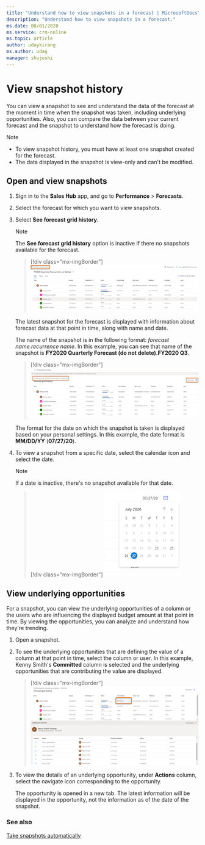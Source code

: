 ```yaml
---
title: "Understand how to view snapshots in a forecast | MicrosoftDocs"
description: "Understand how to view snapshots in a forecast."
ms.date: 08/01/2020
ms.service: crm-online
ms.topic: article
author: udaykirang
ms.author: udag
manager: shujoshi
---
```


# View snapshot history

<!-- Early access preview note will be added here -->

You can view a snapshot to see and understand the data of the forecast at the moment in time when the snapshot was taken, including underlying opportunities. Also, you can compare the data between your current forecast and the snapshot to understand how the forecast is doing.

>[!NOTE]
>-	To view snapshot history, you must have at least one snapshot created for the forecast.
>-	The data displayed in the snapshot is view-only and can't be modified.

## Open and view snapshots

1.	Sign in to the **Sales Hub** app, and go to **Performance** > **Forecasts**.

2.	Select the forecast for which you want to view snapshots.

3.	Select **See forecast grid history**. 

    >[!NOTE]
    >The **See forecast grid history** option is inactive if there no snapshots available for the forecast.

    > [!div class="mx-imgBorder"]
    > ![Select See forecast grid history](media/predictive-forecasting-snapshot-select-forecast-grid-history.png "Select See forecast grid history")

    The latest snapshot for the forecast is displayed with information about forecast data at that point in time, along with name and date.

    The name of the snapshot is in the following format: *forecast name.recurrence name*. In this example, you can see that name of the snapshot is **FY2020 Quarterly Forecast (do not delete).FY2020 Q3**.

    > [!div class="mx-imgBorder"]
    > ![Forecast grid name and date](media/predictive-forecasting-snapshot-forecast-grid-name-date.png "Forecast grid name and date")

    The format for the date on which the snapshot is taken is displayed based on your personal settings. In this example, the date format is **MM/DD/YY** (**07/27/20**).
  
4.	To view a snapshot from a specific date, select the calendar icon and select the date.

    >[!NOTE]
    >If a date is inactive, there's no snapshot available for that date.

    > [!div class="mx-imgBorder"]
    > ![Select a date to view forecast history](media/predictive-forecasting-snapshot-select-date-forecast-history.png "Select a date to view forecast history")
 
## View underlying opportunities

For a snapshot, you can view the underlying opportunities of a column or the users who are influencing the displayed budget amount at that point in time. By viewing the opportunities, you can analyze and understand how they're trending.

1.	Open a snapshot.<!--You don't need to loop back, you just got through describing this process. -->

2.	To see the underlying opportunities that are defining the value of a column at that point in time, select the column or user. In this example, Kenny Smith's **Committed** column is selected and the underlying opportunities that are contributing the value are displayed.

    > [!div class="mx-imgBorder"]
    > ![Select a column to view underlying opportunities](media/predictive-forecasting-snapshot-select-column-underlying-opportunities.png "Select a column to view underlying opportunities")

3.	To view the details of an underlying opportunity, under **Actions** column, select the navigate icon corresponding to the opportunity. 

    The opportunity is opened in a new tab. The latest information will be displayed in the opportunity, not the information as of the date of the snapshot.

### See also

[Take snapshots automatically](take-snapshots-daily.md)
